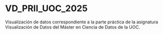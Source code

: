 # VD_PRII_UOC_2025
Visualización de datos correspondiente a la parte práctica de la asignatura Visualización de Datos del Máster en Ciencia de Datos de la UOC.
